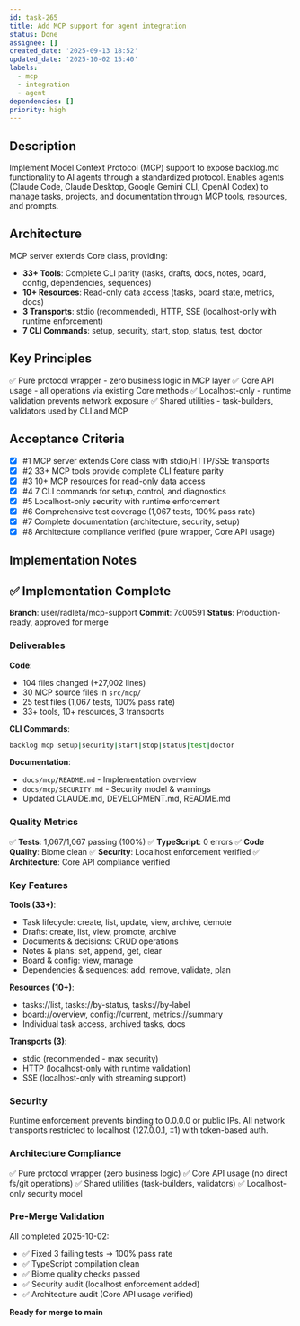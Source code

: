 ```yaml
---
id: task-265
title: Add MCP support for agent integration
status: Done
assignee: []
created_date: '2025-09-13 18:52'
updated_date: '2025-10-02 15:40'
labels:
  - mcp
  - integration
  - agent
dependencies: []
priority: high
---
```


## Description

<!-- SECTION:DESCRIPTION:BEGIN -->
Implement Model Context Protocol (MCP) support to expose backlog.md functionality to AI agents through a standardized protocol. Enables agents (Claude Code, Claude Desktop, Google Gemini CLI, OpenAI Codex) to manage tasks, projects, and documentation through MCP tools, resources, and prompts.

## Architecture

MCP server extends Core class, providing:
- **33+ Tools**: Complete CLI parity (tasks, drafts, docs, notes, board, config, dependencies, sequences)
- **10+ Resources**: Read-only data access (tasks, board state, metrics, docs)
- **3 Transports**: stdio (recommended), HTTP, SSE (localhost-only with runtime enforcement)
- **7 CLI Commands**: setup, security, start, stop, status, test, doctor

## Key Principles

✅ Pure protocol wrapper - zero business logic in MCP layer
✅ Core API usage - all operations via existing Core methods
✅ Localhost-only - runtime validation prevents network exposure
✅ Shared utilities - task-builders, validators used by CLI and MCP
<!-- SECTION:DESCRIPTION:END -->

## Acceptance Criteria
<!-- AC:BEGIN -->
- [x] #1 MCP server extends Core class with stdio/HTTP/SSE transports
- [x] #2 33+ MCP tools provide complete CLI feature parity
- [x] #3 10+ MCP resources for read-only data access
- [x] #4 7 CLI commands for setup, control, and diagnostics
- [x] #5 Localhost-only security with runtime enforcement
- [x] #6 Comprehensive test coverage (1,067 tests, 100% pass rate)
- [x] #7 Complete documentation (architecture, security, setup)
- [x] #8 Architecture compliance verified (pure wrapper, Core API usage)
<!-- AC:END -->

## Implementation Notes

<!-- SECTION:NOTES:BEGIN -->
## ✅ Implementation Complete

**Branch**: user/radleta/mcp-support
**Commit**: 7c00591
**Status**: Production-ready, approved for merge

### Deliverables

**Code**:
- 104 files changed (+27,002 lines)
- 30 MCP source files in `src/mcp/`
- 25 test files (1,067 tests, 100% pass rate)
- 33+ tools, 10+ resources, 3 transports

**CLI Commands**:
```bash
backlog mcp setup|security|start|stop|status|test|doctor
```

**Documentation**:
- `docs/mcp/README.md` - Implementation overview
- `docs/mcp/SECURITY.md` - Security model & warnings
- Updated CLAUDE.md, DEVELOPMENT.md, README.md

### Quality Metrics

✅ **Tests**: 1,067/1,067 passing (100%)
✅ **TypeScript**: 0 errors
✅ **Code Quality**: Biome clean
✅ **Security**: Localhost enforcement verified
✅ **Architecture**: Core API compliance verified

### Key Features

**Tools (33+)**:
- Task lifecycle: create, list, update, view, archive, demote
- Drafts: create, list, view, promote, archive
- Documents & decisions: CRUD operations
- Notes & plans: set, append, get, clear
- Board & config: view, manage
- Dependencies & sequences: add, remove, validate, plan

**Resources (10+)**:
- tasks://list, tasks://by-status, tasks://by-label
- board://overview, config://current, metrics://summary
- Individual task access, archived tasks, docs

**Transports (3)**:
- stdio (recommended - max security)
- HTTP (localhost-only with runtime validation)
- SSE (localhost-only with streaming support)

### Security

Runtime enforcement prevents binding to 0.0.0.0 or public IPs. All network transports restricted to localhost (127.0.0.1, ::1) with token-based auth.

### Architecture Compliance

✅ Pure protocol wrapper (zero business logic)
✅ Core API usage (no direct fs/git operations)
✅ Shared utilities (task-builders, validators)
✅ Localhost-only security model

### Pre-Merge Validation

All completed 2025-10-02:
- ✅ Fixed 3 failing tests → 100% pass rate
- ✅ TypeScript compilation clean
- ✅ Biome quality checks passed
- ✅ Security audit (localhost enforcement added)
- ✅ Architecture audit (Core API usage verified)

**Ready for merge to main**
<!-- SECTION:NOTES:END -->
